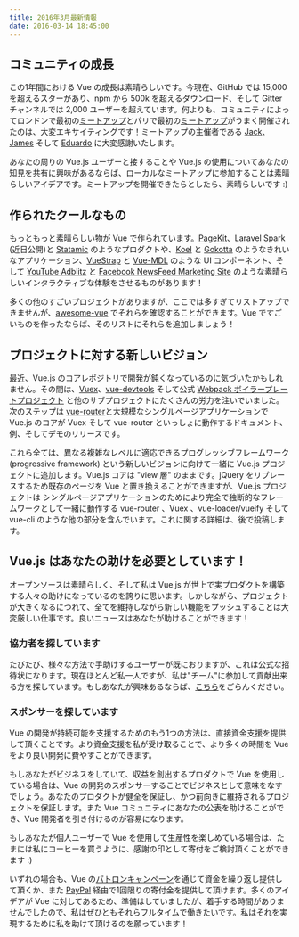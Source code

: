 ```yaml
---
title: 2016年3月最新情報
date: 2016-03-14 18:45:00
---
```


## コミュニティの成長

この1年間における Vue の成長は素晴らしいです。今現在、GitHub では 15,000 を超えるスターがあり、npm から 500k を超えるダウンロード、そして Gitter チャンネルでは 2,000 ユーザーを超えています。何よりも、コミュニティによってロンドンで最初の[ミートアップ](http://www.meetup.com/London-Vue-js-Meetup/)とパリで最初の[ミートアップ](http://www.meetup.com/Vuejs-Paris/?scroll=true)がうまく開催されたのは、大変エキサイティングです！ミートアップの主催者である [Jack](https://twitter.com/JackBarham)、[James](https://twitter.com/onejamesbrowne/) そして [Eduardo](https://twitter.com/posva/) に大変感謝いたします。

<!-- more -->

あなたの周りの Vue.js ユーザーと接することや Vue.js の使用についてあなたの知見を共有に興味があるならば、ローカルなミートアップに参加することは素晴らしいアイデアです。ミートアップを開催できたらとしたら、素晴らしいです :)

## 作られたクールなもの

もっともっと素晴らしい物が Vue で作られています。[PageKit](https://pagekit.com/)、Laravel Spark (近日公開)と [Statamic](https://v2.statamic.com/) のようなプロダクトや、[Koel](http://koel.phanan.net/) と [Gokotta](https://github.com/Zhangdroid/Gokotta) のようなきれいなアプリケーション、[VueStrap](http://yuche.github.io/vue-strap/) と [Vue-MDL](http://posva.net/vue-mdl/) のような UI コンポーネント、そして [YouTube Adblitz](https://adblitz.withyoutube.com) と [Facebook NewsFeed Marketing Site](https://newsfeed.fb.com/) のような素晴らしいインタラクティブな体験をさせるものがあります！

多くの他のすごいプロジェクトがありますが、ここでは多すぎてリストアップできませんが、[awesome-vue](https://github.com/vuejs/awesome-vue) でそれらを確認することができます。Vue ですごいものを作ったならば、そのリストにそれらを追加しましょう！

## プロジェクトに対する新しいビジョン

最近、Vue.js のコアレポジトリで開発が鈍くなっているのに気づいたかもしれません。その間は、[Vuex](https://github.com/vuejs/vuex)、[vue-devtools](https://github.com/vuejs/vue-devtools) そして公式 [Webpack ボイラープレートプロジェクト](https://github.com/vuejs-templates/webpack) と他のサブプロジェクトにたくさんの労力を注いでいました。次のステップは [vue-router](https://github.com/vuejs/vue-router)と大規模なシングルページアプリケーションで Vue.js のコアが Vuex そして vue-router といっしょに動作するドキュメント、例、そしてデモのリリースです。

これら全ては、異なる複雑なレベルに適応できるプログレッシブフレームワーク (progressive framework) という新しいビジョンに向けて一緒に Vue.js  プロジェクトに追加します。Vue.js コアは "view 層" のままです。jQuery をリプレースするため既存のページを Vue と置き換えることができますが、Vue.js プロジェクトは シングルページアプリケーションのためにより完全で独断的なフレームワークとして一緒に動作する vue-router 、Vuex 、vue-loader/vueify そして vue-cli のような他の部分を含んでいます。これに関する詳細は、後で投稿します。

## Vue.js はあなたの助けを必要としています！

オープンソースは素晴らしく、そして私は Vue.js が世上で実プロダクトを構築する人々の助けになっているのを誇りに思います。しかしながら、プロジェクトが大きくなるにつれて、全てを維持しながら新しい機能をプッシュすることは大変厳しい仕事です。良いニュースはあなたが助けることができます！

### 協力者を探しています

たびたび、様々な方法で手助けするユーザーが既におりますが、これは公式な招待状になります。現在ほとんど私一人ですが、私は"チーム"に参加して貢献出来る方を探しています。もしあなたが興味あるならば、[こちら](https://docs.google.com/forms/d/1SgDgKZqyivEf5xl0EOWNfs68Xy3f4oBzLXIlwlS0BIs/viewform)をごらんください。

### スポンサーを探しています

Vue の開発が持続可能を支援するためのもう1つの方法は、直接資金支援を提供して頂くことです。より資金支援を私が受け取ることで、より多くの時間を Vue をより良い開発に費やすことができます。

もしあなたがビジネスをしていて、収益を創出するプロダクトで Vue を使用している場合は、Vue の開発のスポンサーすることでビジネスとして意味をなすでしょう。あなたのプロダクトが健全を保証し、かつ前向きに維持されるプロジェクトを保証します。また Vue コミュニティにあなたの公表を助けることができ、Vue 開発者を引き付けるのが容易になります。

もしあなたが個人ユーザーで Vue を使用して生産性を楽しめている場合は、たまには私にコーヒーを買うように、感謝の印として寄付をご検討頂くことができます :)

いずれの場合も、Vue の[パトロンキャンペーン](https://www.patreon.com/evanyou)を通じて資金を繰り返し提供して頂くか、また [PayPal](https://www.paypal.me/evanyou) 経由で1回限りの寄付金を提供して頂けます。多くのアイデアが Vue に対してあるため、準備はしていましたが、着手する時間がありませんでしたので、私はぜひともそれらフルタイムで働きたいです。私はそれを実現するために私を助けて頂けるのを願っています！
